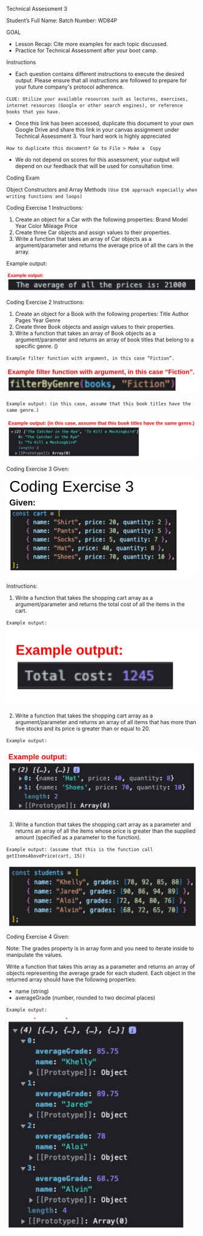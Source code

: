 Technical Assessment 3

Student’s Full Name:
Batch Number: WD84P

GOAL

- Lesson Recap: Cite more examples for each topic discussed.
- Practice for Technical Assessment after your boot camp.

Instructions

- Each question contains different instructions to execute the desired output. Please ensure that all instructions are followed to prepare for your future company's protocol adherence.

`CLUE: Utilize your available resources such as lectures, exercises, internet resources (Google or other search engines), or reference books that you have.`

- Once this link has been accessed, duplicate this document to your own Google Drive and share this link in your canvas assignment under Technical Assessment 3. Your hard work is highly appreciated
	
`How to duplicate this document? Go to File > Make a  Copy`

- We do not depend on scores for this assessment, your output will depend on our feedback that will be used for consultation time.



Coding Exam


Object Constructors and Array Methods 
`(Use ES6 approach especially when writing functions and loops)`

Coding Exercise 1
Instructions:
1. Create an object for a Car with the following properties:
    Brand
    Model
    Year
    Color
    Mileage
    Price
2. Create three Car objects and assign values to their properties.
3. Write a function that takes an array of Car objects as a argument/parameter and returns the average price of all the cars in the array.

Example output:

<img src="./example1.png">



Coding Exercise 2
Instructions:
1. Create an object for a Book with the following properties:
    Title
    Author
    Pages
    Year
    Genre
2. Create three Book objects and assign values to their properties.
3. Write a function that takes an array of Book objects as a argument/parameter and returns an array of book titles that belong to a specific genre. ()

`Example filter function with argument, in this case “Fiction”.`

<img src="./example2.png">

`Example output: (in this case, assume that this book titles have the same genre.)`

<img src="./example3.png">



Coding Exercise 3
Given:

<img src="./example4.png">

Instructions:
1. Write a function that takes the shopping cart array as a argument/parameter and returns the total cost of all the items in the cart.

`Example output:`

<img src="./example5.png">

2. Write a function that takes the shopping cart array as a argument/parameter and returns an array of all items that has more than five stocks and its price is greater than or equal to 20.

`Example output:`

<img src="./example6.png">

3. Write a function that takes the shopping cart array as a parameter and returns an array of all the items whose price is greater than the supplied amount (specified as a parameter to the function).

`Example output: (assume that this is the function call  getItemsAbovePrice(cart, 15))`

<img src="./example7.png">

Coding Exercise 4
Given:

Note: The grades property is in array form and you need to iterate inside to manipulate the values.

Write a function that takes this array as a parameter and returns an array of objects representing the average grade for each student. Each object in the returned array should have the following properties:


- name (string)
- averageGrade (number, rounded to two decimal places)

`Example output:`

<img src="./example8.png">
